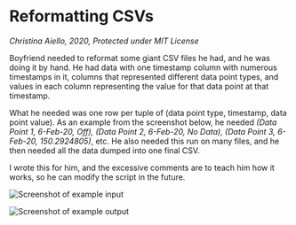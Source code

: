 # Reformatting CSVs
*Christina Aiello, 2020, Protected under MIT License*

Boyfriend needed to reformat some giant CSV files he had, and he was doing it by hand.
He had data with one timestamp column with numerous timestamps in it, columns that represented different data point types, and values in each column representing the value for that data point at that timestamp. 

What he needed was one row per tuple of (data point type, timestamp, data point value). 
As an example from the screenshot below, he needed *(Data Point 1, 6-Feb-20, Off), (Data Point 2, 6-Feb-20, No Data), (Data Point 3, 6-Feb-20, 150.2924805)*, etc. He also needed this run on many files, and he then needed all the data dumped into one final CSV.

 I wrote this for him, and the excessive comments are to teach him how it works, so he can modify the script in the future.

![Screenshot of example input](https://raw.githubusercontent.com/cjaiello/ReformatCsv/master/example-input.png)

![Screenshot of example output](https://raw.githubusercontent.com/cjaiello/ReformatCsv/master/example-output.png)

